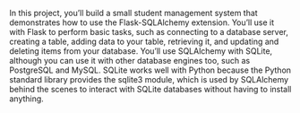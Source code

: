 In this project, you’ll build a small student management system that demonstrates how to use the Flask-SQLAlchemy extension.
You’ll use it with Flask to perform basic tasks, such as connecting to a database server, creating a table,
adding data to your table, retrieving it, and updating and deleting items from your database. 
You’ll use SQLAlchemy with SQLite, although you can use it with other database engines too, such as PostgreSQL and MySQL. 
SQLite works well with Python because the Python standard library provides the sqlite3 module,
which is used by SQLAlchemy behind the scenes to interact with SQLite databases without having to install anything.